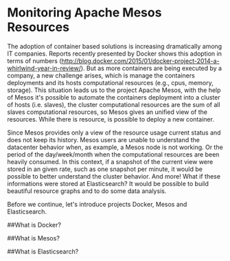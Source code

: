 # Monitoring Apache Mesos Resources
The adoption of container based solutions is increasing dramatically among IT companies. Reports recently presented by Docker shows this adoption in terms of numbers (http://blog.docker.com/2015/01/docker-project-2014-a-whirlwind-year-in-review/).
But as more containers are being executed by a company, a new challenge arises, which is manage the containers deployments and its hosts computational resources (e.g., cpus, memory, storage). This situation leads us to the project Apache Mesos, with the help of Mesos it's possible to automate the containers deployment into a cluster of hosts (i.e. slaves), the cluster computational resources are the sum of all slaves computational resources, so Mesos gives an unified view of the resources. While there is resource, is possible to deploy a new container.

Since Mesos provides only a view of the resource usage current status and does not keep its history. Mesos users are unable to understand the datacenter behavior when, as example, a Mesos node is not working. Or the period of the day/week/month when the computational resources are been heavily consumed. In this context, if a snapshot of the current view were stored in an given rate, such as one snapshot per minute, it would be possible to better understand the cluster behavior. And more! What if these informations were stored at Elasticsearch? It would be possible to build beautiful resource graphs and to do some data analysis.

Before we continue, let's introduce projects Docker, Mesos and Elasticsearch.

##What is Docker?

##What is Mesos?

##What is Elasticsearch?
